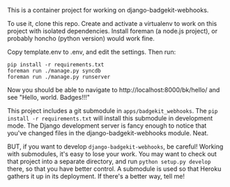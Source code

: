This is a container project for working on django-badgekit-webhooks.

To use it, clone this repo.  Create and activate a virtualenv to work on this
project with isolated dependencies.  Install foreman (a node.js project), or
probably honcho (python version) would work fine.

Copy template.env to .env, and edit the settings.  Then run:

    pip install -r requirements.txt
    foreman run ./manage.py syncdb
    foreman run ./manage.py runserver

Now you should be able to navigate to http://localhost:8000/bk/hello/ and
see "Hello, world. Badges!!!"

This project includes a git submodule in `apps/badgekit_webhooks`.  The `pip
install -r requirements.txt` will install this submodule in development mode.
The Django development server is fancy enough to notice that you've changed
files in the django-badgekit-webhooks module.  Neat.

BUT, if you want to develop `django-badgekit-webhooks`, be careful!  Working
with submodules, it's easy to lose your work.  You may want to check out that
project into a separate directory, and run `python setup.py develop` there,
so that you have better control.  A submodule is used so that Heroku gathers
it up in its deployment.  If there's a better way, tell me!
